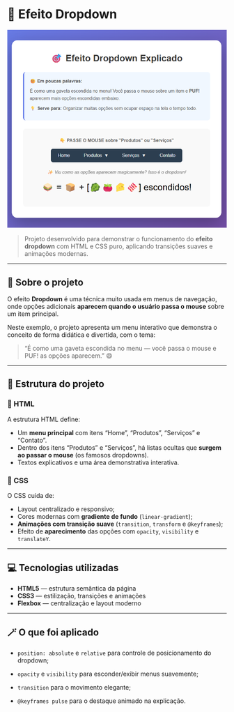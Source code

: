 # 🎯 Efeito Dropdown

![preview](./.github/preview.png)

> Projeto desenvolvido para demonstrar o funcionamento do **efeito dropdown** com HTML e CSS puro, aplicando transições suaves e animações modernas.

---

## 🧭 Sobre o projeto

O efeito **Dropdown** é uma técnica muito usada em menus de navegação, onde opções adicionais **aparecem quando o usuário passa o mouse** sobre um item principal.

Neste exemplo, o projeto apresenta um menu interativo que demonstra o conceito de forma didática e divertida, com o tema:

> “É como uma gaveta escondida no menu — você passa o mouse e PUF! as opções aparecem.” 😄

---

## 🧱 Estrutura do projeto

### 🧩 HTML
A estrutura HTML define:
- Um **menu principal** com itens “Home”, “Produtos”, “Serviços” e “Contato”.
- Dentro dos itens “Produtos” e “Serviços”, há listas ocultas que **surgem ao passar o mouse** (os famosos dropdowns).
- Textos explicativos e uma área demonstrativa interativa.

### 🎨 CSS
O CSS cuida de:
- Layout centralizado e responsivo;
- Cores modernas com **gradiente de fundo** (`linear-gradient`);
- **Animações com transição suave** (`transition`, `transform` e `@keyframes`);
- Efeito de **aparecimento** das opções com `opacity`, `visibility` e `translateY`.

---

## 💻 Tecnologias utilizadas

- **HTML5** — estrutura semântica da página  
- **CSS3** — estilização, transições e animações  
- **Flexbox** — centralização e layout moderno  

---

## 🪄 O que foi aplicado

- `position: absolute` e `relative` para controle de posicionamento do dropdown;

- `opacity` e `visibility` para esconder/exibir menus suavemente;

- `transition` para o movimento elegante;

- `@keyframes pulse` para o destaque animado na explicação.